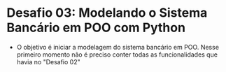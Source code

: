 # Desafio 03: Modelando o Sistema Bancário em POO com Python
- O objetivo é iniciar a modelagem do sistema bancário em POO. Nesse primeiro momento não é preciso conter todas as funcionalidades que havia no "Desafio 02"
